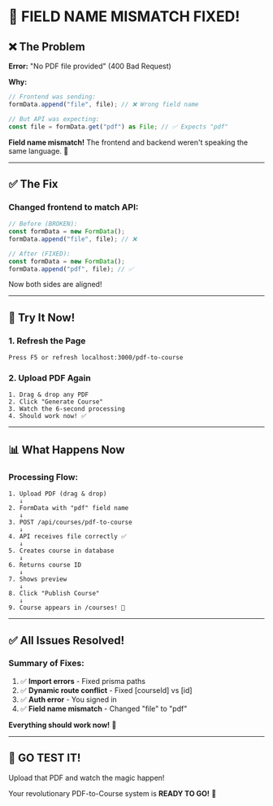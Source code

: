 # 🐛 FIELD NAME MISMATCH FIXED!

## ❌ The Problem

**Error:** "No PDF file provided" (400 Bad Request)

**Why:**

```typescript
// Frontend was sending:
formData.append("file", file); // ❌ Wrong field name

// But API was expecting:
const file = formData.get("pdf") as File; // ✅ Expects "pdf"
```

**Field name mismatch!** The frontend and backend weren't speaking the same language. 🤦

---

## ✅ The Fix

### Changed frontend to match API:

```typescript
// Before (BROKEN):
const formData = new FormData();
formData.append("file", file); // ❌

// After (FIXED):
const formData = new FormData();
formData.append("pdf", file); // ✅
```

Now both sides are aligned!

---

## 🎯 Try It Now!

### 1. Refresh the Page

```
Press F5 or refresh localhost:3000/pdf-to-course
```

### 2. Upload PDF Again

```
1. Drag & drop any PDF
2. Click "Generate Course"
3. Watch the 6-second processing
4. Should work now! ✅
```

---

## 📊 What Happens Now

### Processing Flow:

```
1. Upload PDF (drag & drop)
   ↓
2. FormData with "pdf" field name
   ↓
3. POST /api/courses/pdf-to-course
   ↓
4. API receives file correctly ✅
   ↓
5. Creates course in database
   ↓
6. Returns course ID
   ↓
7. Shows preview
   ↓
8. Click "Publish Course"
   ↓
9. Course appears in /courses! 🎉
```

---

## ✅ All Issues Resolved!

### Summary of Fixes:

1. ✅ **Import errors** - Fixed prisma paths
2. ✅ **Dynamic route conflict** - Fixed [courseId] vs [id]
3. ✅ **Auth error** - You signed in
4. ✅ **Field name mismatch** - Changed "file" to "pdf"

**Everything should work now!** 🚀

---

## 🎊 GO TEST IT!

Upload that PDF and watch the magic happen!

Your revolutionary PDF-to-Course system is **READY TO GO!** 🎉
